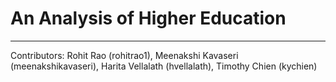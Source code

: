 # An Analysis of Higher Education
---
Contributors: Rohit Rao (rohitrao1), Meenakshi Kavaseri (meenakshikavaseri), Harita Vellalath (hvellalath), Timothy Chien (kychien)

